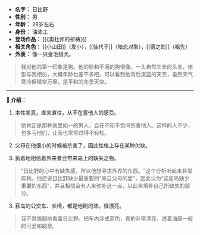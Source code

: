 
- **名字：** 日比野
- **性别：** 男
- **年龄：** 28岁左右
- **身份：** 油漆工
- **登场作品：**  [[《奥杜邦的祈祷》]]
- **相关角色：** [[小山田]]（发小），[[佳代子]]（暗恋对象），[[德之助]]（祖先）
- **外表：** 像一只金毛猎犬。

> 我对他的第一印象是狗。他的脸和不满的狗很像。一头自然生长的头发，体型与我相仿，大概年龄也差不多吧。可以看到他背后湛蓝的天空，虽然天气寒冷但晴空万里。是平和的冬季天空。

---

**🐶 介绍：** 

1. 本性率真，直来直往，从不在意他人的感受。

> 他肯定是那种表里如一的男人，会在不知不觉间伤害他人。这样的人不少，也多亏他们，让我也常常过得不轻松。

2. 父母在他很小的时候被杀害了，因此性格上存在某种欠缺。

3. 执着地相信着外来者会带来岛上的缺失之物。

> “日比野的心中有缺失感，所以他想寻求外界的东西。​”这个分析听起来非常犀利。他还说日比野缺少最重要的“来自父母的爱”​，因此认为“这座岛缺少重要的东西”​，并且相信会有人来弥补这一点，以此来填补自己所缺失的部分。

3. 荻岛的公交车、长椅，都是他刷的漆。很漂亮。

> 我不禁佩服地看着日比野。把车内涂成蓝色，真的非常漂亮，透着海豚一般的可爱和聪慧。